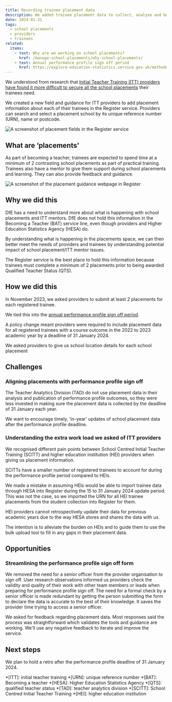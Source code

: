 ```yaml
---
title: Recording trainee placement data
description: We added trainee placement data to collect, analyse and better understand how to meet the placement needs of both providers and trainees
date: 2024-01-31
tags:
  - school placements
  - providers
  - trainees
related:
  items:
    - text: Why are we working on school placements?
      href: /manage-school-placements/why-school-placements/
    - text: Annual performance profile sign off period
      href: https://explore-education-statistics.service.gov.uk/methodology/initial-teacher-training-performance-profiles-methodology
---
```


We understood from research that [Initial Teacher Training (ITT) providers have found it more difficult to secure all the school placements](https://becoming-a-teacher.design-history.education.gov.uk/manage-school-placements/why-school-placements) their trainees need.

We created a new field and guidance for ITT providers to add placement information about each of their trainees in the Register service. Providers can search and select a placement school by its unique reference number (URN), name or postcode.

![A screenshot of placement fields in the Register service](placement-field-example-in-the-register-service.png 'Placement details in the Register service')

## What are ‘placements’

As part of becoming a teacher, trainees are expected to spend time at a minimum of 2 contrasting school placements as part of practical training. Trainees also have a mentor to give them support during school placements and learning. They can also provide feedback and guidance.

![A screenshot of the placement guidance webpage in Register](manage-your-trainee-placement-data-guidance-in-the-register-service.png)

## Why we did this

DfE has a need to understand more about what is happening with school placements and ITT mentors. DfE does not hold this information in the Becoming a Teacher (BAT) service line, even though providers and Higher Education Statistics Agency (HESA) do.

By understanding what is happening in the placements space, we can then better meet the needs of providers and trainees by understanding potential impact of school placement/ITT mentor issues.

The Register service is the best place to hold this information because trainees must complete a minimum of 2 placements prior to being awarded Qualified Teacher Status (QTS).

## How we did this

In November 2023, we asked providers to submit at least 2 placements for each registered trainee.

We tied this into the [annual performance profile sign off period](https://explore-education-statistics.service.gov.uk/methodology/initial-teacher-training-performance-profiles-methodology).

A policy change meant providers were required to include placement data for all registered trainees with a course outcome in the 2022 to 2023 academic year by a deadline of 31 January 2024.

We asked providers to give us school location details for each school placement

## Challenges

### Aligning placements with performance profile sign off

The Teacher Analytics Division (TAD) do not use placement data in their analysis and publication of performance profile outcomes, so they were less invested in making sure the placement data is collected by the deadline of 31 January each year.

We want to encourage timely, ‘in-year’ updates of school placement data after the performance profile deadline.

### Understanding the extra work load we asked of ITT providers

We recognised different pain points between School Centred Initial Teacher Training (SCITT) and higher education institution (HEI) providers when giving us placement information.

SCITTs have a smaller number of registered trainees to account for during the performance profile period compared to HEIs.

We made a mistake in assuming HEIs would be able to import trainee data through HESA into Register during the 15 to 31 January 2024 update period. This was not the case, so we imported the URN for all HEI trainee placements from the student collection into Register for them.

HEI providers cannot retrospectively update their data for previous academic years due to the way HESA stores and shares the data with us.

The intention is to alleviate the burden on HEIs and to guide them to use the bulk upload tool to fill in any gaps in their placement data.

## Opportunities

### Streamlining the performance profile sign off form

We removed the need for a senior officer from the provider organisation to sign off.  User research observations informed us providers check the validity and quality of their work with other team members or leads when preparing for performance profile sign off. The need for a formal check by a senior officer is made redundant by getting the person submitting the form to declare the data is accurate to the best of their knowledge. It saves the provider time trying to access a senior officer.

We asked for feedback regarding placement data. Most responses said the process was straightforward which validates the tools and guidance are working. We'll use any negative feedback to iterate and improve the service.

## Next steps

We plan to hold a retro after the performance profile deadline of 31 January 2024.


*[ITT]: initial teacher training
*[URN]: unique reference number
*[BAT]: Becoming a teacher
*[HESA]: Higher Education Statistics Agency
*[QTS]: qualified teacher status
*[TAD]: teacher analytics division
*[SCITT]: School Centred Initial Teacher Training
*[HEI]: higher education institution
